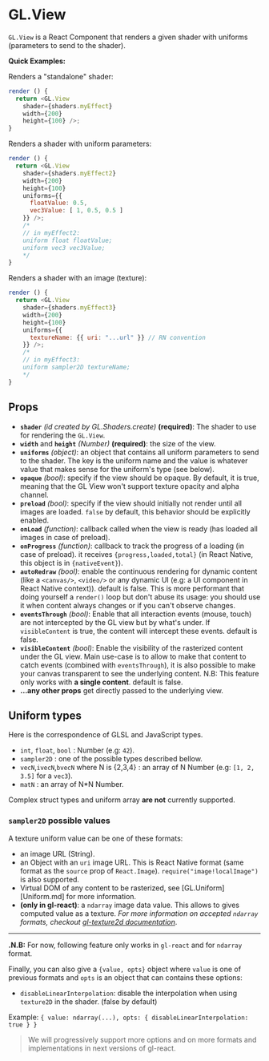 # GL.View

`GL.View` is a React Component that renders a given shader with uniforms (parameters to send to the shader).

**Quick Examples:**

Renders a "standalone" shader:

```js
render () {
  return <GL.View
    shader={shaders.myEffect}
    width={200}
    height={100} />;
}
```

Renders a shader with uniform parameters:

```js
render () {
  return <GL.View
    shader={shaders.myEffect2}
    width={200}
    height={100}
    uniforms={{
      floatValue: 0.5,
      vec3Value: [ 1, 0.5, 0.5 ]
    }} />;
    /*
    // in myEffect2:
    uniform float floatValue;
    uniform vec3 vec3Value;
    */
}
```

Renders a shader with an image (texture):

```js
render () {
  return <GL.View
    shader={shaders.myEffect3}
    width={200}
    height={100}
    uniforms={{
      textureName: {{ uri: "...url" }} // RN convention
    }} />;
    /*
    // in myEffect3:
    uniform sampler2D textureName;
    */
}
```


## Props

- **`shader`** *(id created by GL.Shaders.create)* **(required)**: The shader to use for rendering the `GL.View`.
- **`width`** and **`height`** *(Number)* **(required)**: the size of the view.
- **`uniforms`** *(object)*: an object that contains all uniform parameters to send to the shader. The key is the uniform name and the value is whatever value that makes sense for the uniform's type (see below).
- **`opaque`** *(bool)*: specify if the view should be opaque. By default, it is true, meaning that the GL View won't support texture opacity and alpha channel.
- **`preload`** *(bool)*: specify if the view should initially not render until all images are loaded. `false` by default, this behavior should be explicitly enabled.
- **`onLoad`** *(function)*: callback called when the view is ready (has loaded all images in case of preload).
- **`onProgress`** *(function)*: callback to track the progress of a loading (in case of preload). it receives `{progress,loaded,total}` (in React Native, this object is in `{nativeEvent}`).
- **`autoRedraw`** *(bool)*: enable the continuous rendering for dynamic content (like a `<canvas/>`, `<video/>` or any dynamic UI (e.g: a UI component in React Native context)). default is false. This is more performant that doing yourself a `render()` loop but don't abuse its usage: you should use it when content always changes or if you can't observe changes.
- **`eventsThrough`** *(bool)*: Enable that all interaction events (mouse, touch) are not intercepted by the GL view but by what's under. If `visibleContent` is true, the content will intercept these events. default is false.
- **`visibleContent`** *(bool)*: Enable the visibility of the rasterized content under the GL view. Main use-case is to allow to make that content to catch events (combined with `eventsThrough`), it is also possible to make your canvas transparent to see the underlying content. N.B: This feature only works with **a single content**. default is false.
- **...any other props** get directly passed to the underlying view.

## Uniform types

Here is the correspondence of GLSL and JavaScript types.

- `int`, `float`, `bool` : Number (e.g: `42`).
- `sampler2D` : one of the possible types described bellow.
- `vecN`,`ivecN`,`bvecN` where N is {2,3,4} : an array of N Number (e.g: `[1, 2, 3.5]` for a `vec3`).
- `matN` : an array of N*N Number.

Complex struct types and uniform array **are not** currently supported.

### `sampler2D` possible values

A texture uniform value can be one of these formats:

-  an image URL (String).
- an Object with an `uri` image URL. This is React Native format (same format as the `source` prop of `React.Image`). `require("image!localImage")` is also supported.
- Virtual DOM of any content to be rasterized, see [GL.Uniform][Uniform.md] for more information.
- **(only in gl-react)**: a `ndarray` image data value. This allows to gives computed value as a texture. *For more information on accepted `ndarray` formats, checkout [gl-texture2d documentation](https://github.com/stackgl/gl-texture2d#var-tex--createtexturegl-array)*.

---

**.N.B:** For now, following feature only works in `gl-react` and for `ndarray` format.

Finally, you can also give a `{value, opts}` object where `value` is one of previous formats and `opts` is an object that can contains these options:
- `disableLinearInterpolation`: disable the interpolation when using `texture2D` in the shader. (false by default)

Example: `{ value: ndarray(...), opts: { disableLinearInterpolation: true } }`

> We will progressively support more options and on more formats and implementations in next versions of gl-react.
